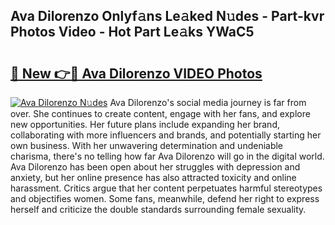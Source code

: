 ## Ava Dilorenzo Onlyf𝚊ns Le𝚊ked N𝚞des - Part-kvr Photos Video - Hot Part Le𝚊ks YWaC5

# <h2><a href="http://ab38270.deff.icu/?id=Ava+Dilorenzo">🔗 New 👉🔴 Ava Dilorenzo VIDEO Photos</a></h2>

[![Ava Dilorenzo N𝚞des](https://i.imgur.com/rIISA9y.gif)](http://ab38270.deff.icu/?id=Ava+Dilorenzo)
Ava Dilorenzo's social media journey is far from over. She continues to create content, engage with her fans, and explore new opportunities. Her future plans include expanding her brand, collaborating with more influencers and brands, and potentially starting her own business. With her unwavering determination and undeniable charisma, there's no telling how far Ava Dilorenzo will go in the digital world. Ava Dilorenzo has been open about her struggles with depression and anxiety, but her online presence has also attracted toxicity and online harassment. Critics argue that her content perpetuates harmful stereotypes and objectifies women. Some fans, meanwhile, defend her right to express herself and criticize the double standards surrounding female sexuality.
